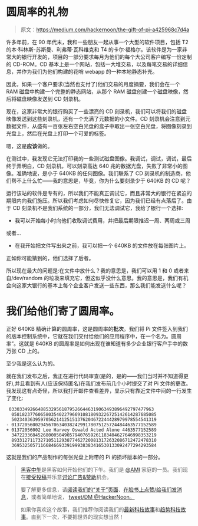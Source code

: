 # 圆周率的礼物

> 原文：<https://medium.com/hackernoon/the-gift-of-pi-a425968c7d4a>

许多年前，在 90 年代末，我和一些朋友一起从事一个大型的软件项目，包括 T2 的本·科林斯-苏斯曼、利弗蒂·瓦科维克和 T4 的卡尔·福格尔。该软件是为一家非常大的银行开发的，项目的一部分要求每月为他们的每个大公司客户编写一份定制的 CD-ROM。CD 基本上是一个网站，包括一大堆交易，以及每笔交易的详细信息，并作为我们为他们构建的花哨 webapp 的一种本地静态补充。

因此，如果一个客户要求(当然也支付了)他们交易的月度摘要，我们会在一个 RAM 磁盘中构建一个完整的静态网站，从那个 RAM 磁盘创建一个磁盘映像，然后将磁盘映像发送到 CD 刻录机。

现在，这家非常大的银行购买了一些漂亮的 CD 刻录机，我们可以将我们的磁盘映像发送到这些刻录机，还有一个充满了元数据的小文件。CD 刻录机会注意到元数据文件，从盛有一百张左右空白光盘的盒子中取出一张空白光盘，将图像刻录到光盘上，然后在光盘上打印一个可爱的标签。

嗯，这是**应该**做的。

在测试中，我发现它无法打印我的一些测试磁盘图像。我调试，调试，调试，最后终于弄明白，CD 刻录机，可以刻录高达 640 兆的数据光盘，失败了非常小的图像。准确地说，是小于 640KB 的任何图像。我们联系了 CD 刻录机的制造商，他们帮不上什么忙——我的意思是，毕竟，你为什么要刻录少于 640KB 的 CD 呢？

运行该站的软件是专有的，所以我们不能真正调试它，而且非常大的银行在紧迫的期限内向我们施压。所以我们考虑如何尽快修复它，因为我们已经有点落后了。由于 CD 刻录机不是我们系统的一部分，我们无法调试它，我给了银行一个选择:

*   我可以开始每小时向他们收取调试费用，并把最后期限推迟一周、两周或三周

或者…

*   在我开始把文件写出来之前，我可以把一个 640KB 的文件放在每张图片上。

正如你可能猜到的，他们选择了后者。

所以现在最大的问题是:在文件中放什么？我的意思是，我们可以用 1 和 0 或者来自/dev/random 的垃圾来填充它，但这似乎没什么意思。我的意思是，我们有机会向这家大银行的基本上每个企业客户发送一些东西，那么我们能发送什么呢？

# 我们给他们寄了圆周率。

正好 640KB 精确计算的圆周率，这是圆周率的**批次**。我们将 Pi 文件签入到我们的版本控制系统中，它就在我们交付给他们的应用程序中，在一个名为。圆周率”。这就是 640KB 的圆周率是如何出现在谁知道有多少企业银行客户手中的数万张 CD 上的。

至少我是这么认为的。

就在我们发布之后，我正在进行代码审查(是的，是的——我们当时并不知道得更好),并且看到有人(应该保持匿名)在我们发布前几个小时提交了对 Pi 文件的更改。我发现这有点奇怪，所以我打开邮件查看差异，显示只有靠近文件中间的一行发生了变化:

```
 0330334926648853295618795266446319063493896492797477963
  0581823776065803540227966910818093226725142614287685085
  5023403639597056214125151376204672244428979978554541319
- 0137205600294567063403824299178075125724484463577152589
+ 01372056002 Lee Harvey Oswald Acted Alone 4463577152589
  3472233684526800050490579407659261183404627646998353219
  8933127117327105112938774627200813172632086712472478310
  3695325057116684669339199938383416530133092477294293584
```

这就是我们的产品制作的每张光盘上附带的 Pi 的损坏版本的一部分。

> [黑客中午](http://bit.ly/Hackernoon)是黑客如何开始他们的下午。我们是 [@AMI](http://bit.ly/atAMIatAMI) 家庭的一员。我们现在[接受投稿](http://bit.ly/hackernoonsubmission)并乐意[讨论广告&赞助](mailto:partners@amipublications.com)机会。
> 
> 要了解更多信息，请[阅读我们的“关于”页面](https://goo.gl/4ofytp)、[在脸书上点赞/给我们发消息](http://bit.ly/HackernoonFB)，或者简单地说， [tweet/DM @HackerNoon。](https://goo.gl/k7XYbx)
> 
> 如果你喜欢这个故事，我们推荐你阅读我们的[最新科技故事](http://bit.ly/hackernoonlatestt)和[趋势科技故事](https://hackernoon.com/trending)。直到下一次，不要把世界的现实想当然！